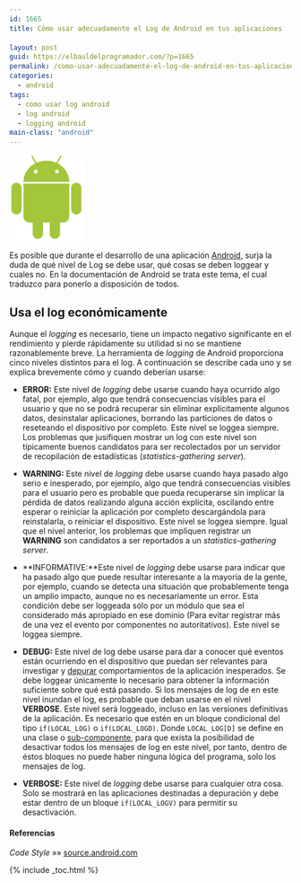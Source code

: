 ```yaml
---
id: 1665
title: Cómo usar adecuadamente el Log de Android en tus aplicaciones

layout: post
guid: https://elbauldelprogramador.com/?p=1665
permalink: /como-usar-adecuadamente-el-log-de-android-en-tus-aplicaciones/
categories:
  - android
tags:
  - como usar log android
  - log android
  - logging android
main-class: "android"
---
```

<img src="/assets/img/2013/07/android2.png" alt="Cómo usar adecuadamente el Log de Android en tus aplicaciones"   />

Es posible que durante el desarrollo de una aplicación [Android][1], surja la duda de qué nivel de Log se debe usar, qué cosas se deben loggear y cuales no. En la documentación de Android se trata este tema, el cual traduzco para ponerlo a disposición de todos.

<!--ad-->

## Usa el log económicamente

Aunque el *logging* es necesario, tiene un impacto negativo significante en el rendimiento y pierde rápidamente su utilidad si no se mantiene razonablemente breve. La herramienta de *logging* de Android proporciona cinco niveles distintos para el log. A continuación se describe cada uno y se explica brevemente cómo y cuando deberían usarse:

  * **ERROR:** Este nivel de *logging* debe usarse cuando haya ocurrido algo fatal, por ejemplo, algo que tendrá consecuencias visibles para el usuario y que no se podrá recuperar sin eliminar explícitamente algunos datos, desinstalar aplicaciones, borrando las particiones de datos o reseteando el dispositivo por completo. Este nivel se loggea siempre. Los problemas que jusifiquen mostrar un log con este nivel son típicamente buenos candidatos para ser recolectados por un servidor de recopilación de estadísticas (*statistics-gathering server*).
  * **WARNING:** Este nivel de *logging* debe usarse cuando haya pasado algo serio e inesperado, por ejemplo, algo que tendrá consecuencias visibles para el usuario pero es probable que pueda recuperarse sin implicar la pérdida de datos realizando alguna acción explícita, oscilando entre esperar o reiniciar la aplicación por completo descargándola para reinstalarla, o reiniciar el dispositivo. Este nivel se loggea siempre. Igual que el nivel anterior, los problemas que impliquen registrar un **WARNING** son candidatos a ser reportados a un *statistics-gathering server*.
  * **INFORMATIVE:**Este nivel de *logging* debe usarse para indicar que ha pasado algo que puede resultar interesante a la mayoría de la gente, por ejemplo, cuando se detecta una situación que probablemente tenga un amplio impacto, aunque no es necesariamente un error. Esta condición debe ser loggeada sólo por un módulo que sea el considerado más apropiado en ese dominio (Para evitar registrar más de una vez el evento por componentes no autoritativos). Este nivel se loggea siempre.
  * **DEBUG:** Este nivel de log debe usarse para dar a conocer qué eventos están ocurriendo en el dispositivo que puedan ser relevantes para investigar y [depurar][2] comportamientos de la aplicación inesperados. Se debe loggear únicamente lo necesario para obtener la información suficiente sobre qué está pasando. Si los mensajes de log de en este nivel inundan el log, es probable que deban usarse en el nivel **VERBOSE**.
    Este nivel será loggeado, incluso en las versiones definitivas de la aplicación. Es necesario que estén en un bloque condicional del tipo `if(LOCAL_LOG)` o `if(LOCAL_LOGD)`. Donde `LOCAL_LOG[D]` se define en una clase o [sub-componente][3], para que exista la posibilidad de desactivar todos los mensajes de log en este nivel, por tanto, dentro de éstos bloques no puede haber ninguna lógica del programa, solo los mensajes de log.

  * **VERBOSE:** Este nivel de *logging* debe usarse para cualquier otra cosa. Solo se mostrará en las aplicaciones destinadas a depuración y debe estar dentro de un bloque `if(LOCAL_LOGV)` para permitir su desactivación.

#### Referencias

*Code Style* »» <a href="http://source.android.com/source/code-style.html#log-sparingly" target="_blank">source.android.com</a>



 [1]: https://elbauldelprogramador.com/curso-programacion-android/ "Android"
 [2]: https://elbauldelprogramador.com/?s=depurar&submit=
 [3]: https://elbauldelprogramador.com/fundamentos-programacion-android/ "Fundamentos programación Android: Conceptos básicos y componentes"

{% include _toc.html %}
